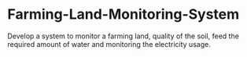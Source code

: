 # Farming-Land-Monitoring-System
Develop a system to monitor a farming land, quality of the soil, feed the required amount of water and monitoring the electricity usage.
